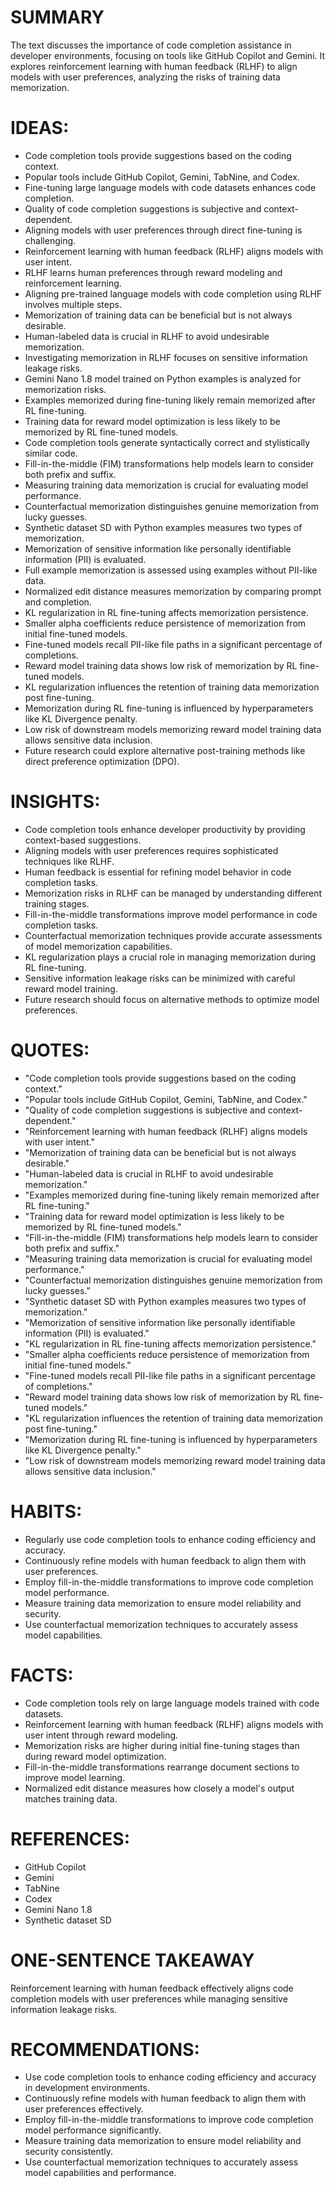 # SUMMARY
The text discusses the importance of code completion assistance in developer environments, focusing on tools like GitHub Copilot and Gemini. It explores reinforcement learning with human feedback (RLHF) to align models with user preferences, analyzing the risks of training data memorization.

# IDEAS:
- Code completion tools provide suggestions based on the coding context.
- Popular tools include GitHub Copilot, Gemini, TabNine, and Codex.
- Fine-tuning large language models with code datasets enhances code completion.
- Quality of code completion suggestions is subjective and context-dependent.
- Aligning models with user preferences through direct fine-tuning is challenging.
- Reinforcement learning with human feedback (RLHF) aligns models with user intent.
- RLHF learns human preferences through reward modeling and reinforcement learning.
- Aligning pre-trained language models with code completion using RLHF involves multiple steps.
- Memorization of training data can be beneficial but is not always desirable.
- Human-labeled data is crucial in RLHF to avoid undesirable memorization.
- Investigating memorization in RLHF focuses on sensitive information leakage risks.
- Gemini Nano 1.8 model trained on Python examples is analyzed for memorization risks.
- Examples memorized during fine-tuning likely remain memorized after RL fine-tuning.
- Training data for reward model optimization is less likely to be memorized by RL fine-tuned models.
- Code completion tools generate syntactically correct and stylistically similar code.
- Fill-in-the-middle (FIM) transformations help models learn to consider both prefix and suffix.
- Measuring training data memorization is crucial for evaluating model performance.
- Counterfactual memorization distinguishes genuine memorization from lucky guesses.
- Synthetic dataset SD with Python examples measures two types of memorization.
- Memorization of sensitive information like personally identifiable information (PII) is evaluated.
- Full example memorization is assessed using examples without PII-like data.
- Normalized edit distance measures memorization by comparing prompt and completion.
- KL regularization in RL fine-tuning affects memorization persistence.
- Smaller alpha coefficients reduce persistence of memorization from initial fine-tuned models.
- Fine-tuned models recall PII-like file paths in a significant percentage of completions.
- Reward model training data shows low risk of memorization by RL fine-tuned models.
- KL regularization influences the retention of training data memorization post fine-tuning.
- Memorization during RL fine-tuning is influenced by hyperparameters like KL Divergence penalty.
- Low risk of downstream models memorizing reward model training data allows sensitive data inclusion.
- Future research could explore alternative post-training methods like direct preference optimization (DPO).

# INSIGHTS:
- Code completion tools enhance developer productivity by providing context-based suggestions.
- Aligning models with user preferences requires sophisticated techniques like RLHF.
- Human feedback is essential for refining model behavior in code completion tasks.
- Memorization risks in RLHF can be managed by understanding different training stages.
- Fill-in-the-middle transformations improve model performance in code completion tasks.
- Counterfactual memorization techniques provide accurate assessments of model memorization capabilities.
- KL regularization plays a crucial role in managing memorization during RL fine-tuning.
- Sensitive information leakage risks can be minimized with careful reward model training.
- Future research should focus on alternative methods to optimize model preferences.

# QUOTES:
- "Code completion tools provide suggestions based on the coding context."
- "Popular tools include GitHub Copilot, Gemini, TabNine, and Codex."
- "Quality of code completion suggestions is subjective and context-dependent."
- "Reinforcement learning with human feedback (RLHF) aligns models with user intent."
- "Memorization of training data can be beneficial but is not always desirable."
- "Human-labeled data is crucial in RLHF to avoid undesirable memorization."
- "Examples memorized during fine-tuning likely remain memorized after RL fine-tuning."
- "Training data for reward model optimization is less likely to be memorized by RL fine-tuned models."
- "Fill-in-the-middle (FIM) transformations help models learn to consider both prefix and suffix."
- "Measuring training data memorization is crucial for evaluating model performance."
- "Counterfactual memorization distinguishes genuine memorization from lucky guesses."
- "Synthetic dataset SD with Python examples measures two types of memorization."
- "Memorization of sensitive information like personally identifiable information (PII) is evaluated."
- "KL regularization in RL fine-tuning affects memorization persistence."
- "Smaller alpha coefficients reduce persistence of memorization from initial fine-tuned models."
- "Fine-tuned models recall PII-like file paths in a significant percentage of completions."
- "Reward model training data shows low risk of memorization by RL fine-tuned models."
- "KL regularization influences the retention of training data memorization post fine-tuning."
- "Memorization during RL fine-tuning is influenced by hyperparameters like KL Divergence penalty."
- "Low risk of downstream models memorizing reward model training data allows sensitive data inclusion."

# HABITS:
- Regularly use code completion tools to enhance coding efficiency and accuracy.
- Continuously refine models with human feedback to align them with user preferences.
- Employ fill-in-the-middle transformations to improve code completion model performance.
- Measure training data memorization to ensure model reliability and security.
- Use counterfactual memorization techniques to accurately assess model capabilities.

# FACTS:
- Code completion tools rely on large language models trained with code datasets.
- Reinforcement learning with human feedback (RLHF) aligns models with user intent through reward modeling.
- Memorization risks are higher during initial fine-tuning stages than during reward model optimization.
- Fill-in-the-middle transformations rearrange document sections to improve model learning.
- Normalized edit distance measures how closely a model's output matches training data.

# REFERENCES:
- GitHub Copilot
- Gemini
- TabNine
- Codex
- Gemini Nano 1.8
- Synthetic dataset SD

# ONE-SENTENCE TAKEAWAY
Reinforcement learning with human feedback effectively aligns code completion models with user preferences while managing sensitive information leakage risks.

# RECOMMENDATIONS:
- Use code completion tools to enhance coding efficiency and accuracy in development environments.
- Continuously refine models with human feedback to align them with user preferences effectively.
- Employ fill-in-the-middle transformations to improve code completion model performance significantly.
- Measure training data memorization to ensure model reliability and security consistently.
- Use counterfactual memorization techniques to accurately assess model capabilities and performance.